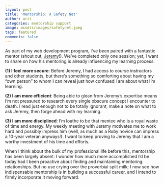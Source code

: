 ```yaml
---
layout: post
title: 'Mentorship: A Safety Net'
author: arit
categories: mentorship support
image: assets/images/safetynet.jpeg
tags: featured
comments: false
---
```


As part of my web development program, I’ve been paired with a fantastic mentor (shout out, [Jeremy](http://takeonrules.com/)!). We’ve completed only one session; yet, I want to share on how his mentoring is already influencing my learning process.

**(1) I feel more secure**: Before Jeremy, I had access to course instructors and other students, but there’s something so comforting about having my “own person” to whom I can reveal just how confused I am about what I’m learning.

**(2) I am more efficient**: Being able to glean from Jeremy’s expertise means I’m not pressured to research every single obscure concept I encounter to death. I read just enough not to be totally ignorant, make a note on what to ask Jeremy, then forge ahead with my learning.

**(3) I am more disciplined**: I’m loathe to be that mentee who is a royal waste of time and energy. My weekly meeting with Jeremy motivates me to work hard and possibly impress him (well, as much as a Ruby novice can impress a 10-year veteran anyways!). I want to keep proving to Jeremy that I am a worthy investment of his time and efforts.

When I think about the bulk of my professional life before this, mentorship has been largely absent. I wonder how much more accomplished I’d be today had I been proactive about finding and maintaining mentoring relationships. But no use crying over the proverbial spilt milk; I now see how indispensable mentorship is in building a successful career, and I intend to firmly incorporate it moving forward.